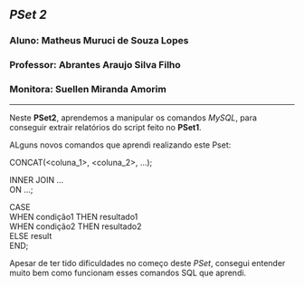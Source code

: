 ## *PSet 2*

### Aluno: Matheus Muruci de Souza Lopes

### Professor: Abrantes Araujo Silva Filho

### Monitora: Suellen Miranda Amorim 
<hr>

Neste **PSet2**, aprendemos a manipular os comandos *MySQL*, para conseguir extrair relatórios do script feito no **PSet1**.

ALguns novos comandos que aprendi realizando este Pset:

CONCAT(<coluna_1>, <coluna_2>, ...);

INNER JOIN ... <br>
ON ...;

CASE <br>
  WHEN condição1 THEN resultado1 <br>
  WHEN condição2 THEN resultado2 <br>
  ELSE result <br>
END;
 
 
Apesar de ter tido dificuldades no começo deste *PSet*, consegui entender muito bem como funcionam esses comandos SQL que aprendi.











